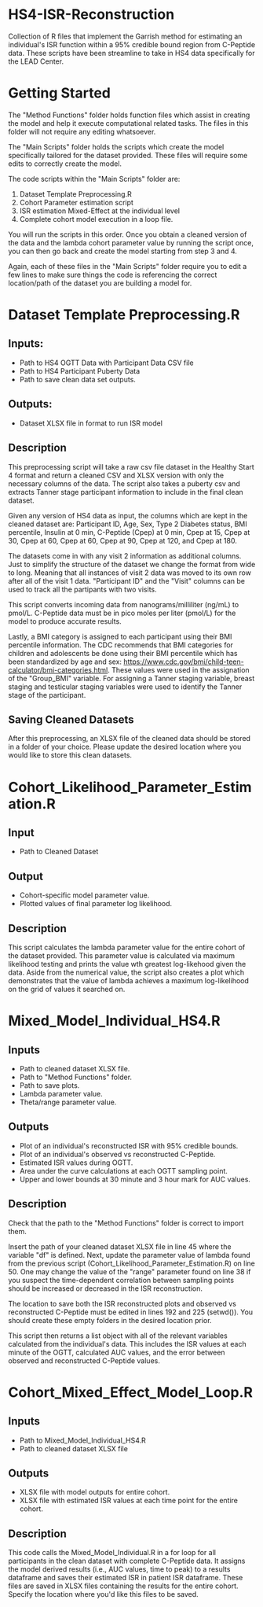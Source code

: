 # HS4-ISR-Reconstruction
Collection of R files that implement the Garrish method for estimating an individual's ISR function within a 95% credible bound region from C-Peptide data. These scripts have been streamline to take in HS4 data specifically for the LEAD Center.

# Getting Started
The "Method Functions" folder holds function files which assist in creating the model and help it execute computational related tasks. The files in this folder will not require any editing whatsoever. 

The "Main Scripts" folder holds the scripts which create the model specifically tailored for the dataset provided. These files will require some edits to correctly create the model.

The code scripts within the "Main Scripts" folder are:

1. Dataset Template Preprocessing.R
2. Cohort Parameter estimation script
3. ISR estimation Mixed-Effect at the individual level
4. Complete cohort model execution in a loop file.

You will run the scripts in this order. Once you obtain a cleaned version of the data and the lambda cohort parameter value by running the script once, you can then go back and create the model starting from step 3 and 4.

Again, each of these files in the "Main Scripts" folder require you to edit a few lines to make sure things the code is referencing the correct location/path of the dataset you are building a model for.

# Dataset Template Preprocessing.R
## Inputs: 
- Path to HS4 OGTT Data with Participant Data CSV file
- Path to HS4 Participant Puberty Data
- Path to save clean data set outputs.

## Outputs:
- Dataset XLSX file in format to run ISR model

## Description
This preprocessing script will take a raw csv file dataset in the Healthy Start 4 format and return a cleaned CSV and XLSX version with only the necessary columns of the data. The script also takes a puberty csv and extracts Tanner stage participant information to include in the final clean dataset.

Given any version of HS4 data as input, the columns which are kept in the cleaned dataset are: Participant ID, Age, Sex, Type 2 Diabetes status, BMI percentile, Insulin at 0 min, C-Peptide (Cpep) at 0 min, Cpep at 15, Cpep at 30, Cpep at 60, Cpep at 60, Cpep at 90, Cpep at 120, and Cpep at 180. 

The datasets come in with any visit 2 information as additional columns. Just to simplify the structure of the dataset we change the format from wide to long. Meaning that all instances of visit 2 data was moved to its own row after all of the visit 1 data. "Participant ID" and the "Visit" columns can be used to track all the partipants with two visits. 

This script converts incoming data from nanograms/milliliter (ng/mL) to pmol/L. C-Peptide data must be in pico moles per liter (pmol/L) for the model to produce accurate results.

Lastly, a BMI category is assigned to each participant using their BMI percentile information. The CDC recommends that BMI categories for children and adolescents be done using their BMI percentile which has been standardized by age and sex: https://www.cdc.gov/bmi/child-teen-calculator/bmi-categories.html. These values were used in the assignation of the "Group_BMI" variable. For assigning a Tanner staging variable, breast staging and testicular staging variables were used to identify the Tanner stage of the participant.

## Saving Cleaned Datasets
After this preprocessing, an XLSX file of the cleaned data should be stored in a folder of your choice. Please update the desired location where you would like to store this clean datasets.

# Cohort_Likelihood_Parameter_Estimation.R

## Input
- Path to Cleaned Dataset

## Output
- Cohort-specific model parameter value.
- Plotted values of final parameter log likelihood.

## Description
This script calculates the lambda parameter value for the entire cohort of the dataset provided. This parameter value is calculated via maximum likelihood testing and prints the value wth greatest log-likehood given the data. Aside from the numerical value, the script also creates a plot which demonstrates that the value of lambda achieves a maximum log-likelihood on the grid of values it searched on.

# Mixed_Model_Individual_HS4.R
## Inputs
- Path to cleaned dataset XLSX file.
- Path to "Method Functions" folder.
- Path to save plots.
- Lambda parameter value.
- Theta/range parameter value.

## Outputs
- Plot of an individual's reconstructed ISR with 95% credible bounds.
- Plot of an individual's observed vs reconstructed C-Peptide.
- Estimated ISR values during OGTT.
- Area under the curve calculations at each OGTT sampling point.
- Upper and lower bounds at 30 minute and 3 hour mark for AUC values.

## Description
Check that the path to the "Method Functions" folder is correct to import them.

Insert the path of your cleaned dataset XLSX file in line 45 where the variable "df" is defined. Next, update the parameter value of lambda found from the previous script (Cohort_Likelihood_Parameter_Estimation.R) on line 50. One may change the value of the "range" parameter found on line 38 if you suspect the time-dependent correlation between sampling points should be increased or decreased in the ISR reconstruction.

The location to save both the ISR reconstructed plots and observed vs reconstructed C-Peptide must be edited in lines 192 and 225 (setwd()). You should create these empty folders in the desired location prior.

This script then returns a list object with all of the relevant variables calculated from the individual's data. This includes the ISR values at each minute of the OGTT, calculated AUC values, and the error between observed and reconstructed C-Peptide values.

# Cohort_Mixed_Effect_Model_Loop.R
## Inputs
- Path to Mixed_Model_Individual_HS4.R
- Path to cleaned dataset XLSX file

## Outputs
- XLSX file with model outputs for entire cohort.
- XLSX file with estimated ISR values at each time point for the entire cohort.

## Description

This code calls the Mixed_Model_Individual.R in a for loop for all participants in the clean dataset with complete C-Peptide data. It assigns the model derived results (i.e., AUC values, time to peak) to a results dataframe and saves their estimated ISR in patient ISR dataframe. These files are saved in XLSX files containing the results for the entire cohort. Specify the location where you'd like this files to be saved.
